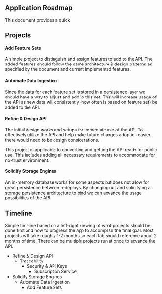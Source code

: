 ## Application Roadmap
This document provides a quick 

## Projects

#### Add Feature Sets
A simple project to distinguish and assign features to add to the API. The
added features should follow the same architecture & design patterns as
specified by the document and current implemented features.

#### Automate Data Ingestion
Since the data for each feature set is stored in a persistence layer we should
have a way to adjust and add to this set. This will increase usage of the API
as new data will consistently (how often is based on feature set) be added to
the API.

#### Refine & Design API
The initial design works and setups for immediate use of the API. To
effectively utilize the API and help make future changes adoption easier
there would need to be design considerations.

This project is applicable to converting and getting the API ready for public
use. This includes adding all necessary requirements to accommodate for
no-trust environment.

#### Solidify Storage Engines
An in-memory database works for some aspects but does not allow for great
persistence between redeploys. By changing out and solidifying a storage
persistence architecture to bind we can advance the usage possibilities of
the API.

## Timeline
Simple timeline based on a left-right viewing of what projects should be done
first and how to progress the app to accomplish the final goal. Most projects
will take roughly 1-2 months so each tab should reference about 2 months of
time. There can be multiple projects run at once to advance the API.

- Refine & Design API
  - Traceability
    - Security & API Keys
      - Subscription Service
- Solidify Storage Engines
  - Automate Data Ingestion
    - Add Feature Sets
